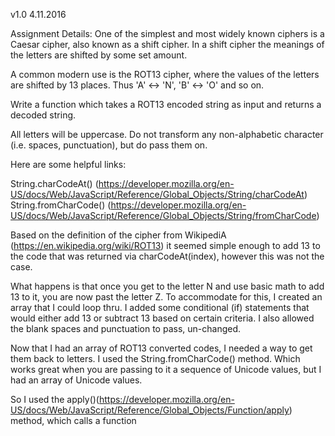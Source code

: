 v1.0 4.11.2016

Assignment Details:
One of the simplest and most widely known ciphers is a Caesar cipher, also known as a shift cipher. In a shift cipher the meanings of the letters are shifted by some set amount.

A common modern use is the ROT13 cipher, where the values of the letters are shifted by 13 places. Thus 'A' ↔ 'N', 'B' ↔ 'O' and so on.

Write a function which takes a ROT13 encoded string as input and returns a decoded string.

All letters will be uppercase. Do not transform any non-alphabetic character (i.e. spaces, punctuation), but do pass them on.

Here are some helpful links:

String.charCodeAt()  (https://developer.mozilla.org/en-US/docs/Web/JavaScript/Reference/Global_Objects/String/charCodeAt)
String.fromCharCode() (https://developer.mozilla.org/en-US/docs/Web/JavaScript/Reference/Global_Objects/String/fromCharCode)



Based on the definition of the cipher from WikipediA (https://en.wikipedia.org/wiki/ROT13) it seemed simple enough to add 13 to the code that was returned via charCodeAt(index), however this was not the case.

What happens is that once you get to the letter N and use basic math to add 13 to it, you are now past the letter Z. To accommodate for this, I created an array that I could loop thru. I added some conditional (if) statements that would either add 13 or subtract 13 based on certain criteria. I also allowed the blank spaces and punctuation to pass, un-changed.

Now that I had an array of ROT13 converted codes, I needed a way to get them back to letters. I used the String.fromCharCode() method. Which works great when you are passing to it a sequence of Unicode values, but I had an array of Unicode values.

So I used the apply()(https://developer.mozilla.org/en-US/docs/Web/JavaScript/Reference/Global_Objects/Function/apply) method, which calls a function
